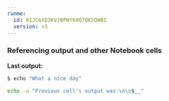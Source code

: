```yaml
---
runme:
  id: 01JC6XD3KVJBPWY60Q7QK5QWBS
  version: v3
---
```


### Referencing output and other Notebook cells

**Last output:**

```sh {"id":"01JC6XEJPFWEXK2ZN8CYW7Y6F7","terminalRows":"2"}
$ echo "What a nice day"
```

```sh {"id":"01JC6XF7SGQGC8M211STYACG44","terminalRows":"4"}
echo -n "Previous cell's output was:\n\n$__"
```
